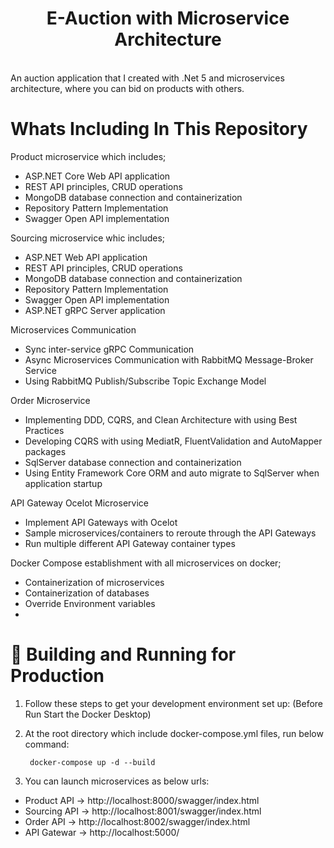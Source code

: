 # <div align="center">E-Auction with Microservice Architecture</div>
</br>
An auction application that I created with .Net 5 and microservices architecture, where you can bid on products with others.

</br>

# Whats Including In This Repository

Product microservice which includes;
*  ASP.NET Core Web API application
*  REST API principles, CRUD operations
*  MongoDB database connection and containerization
*  Repository Pattern Implementation
*  Swagger Open API implementation

Sourcing microservice whic includes;
*  ASP.NET Web API application
*  REST API principles, CRUD operations
*  MongoDB database connection and containerization
*  Repository Pattern Implementation
*  Swagger Open API implementation
*  ASP.NET gRPC Server application

Microservices Communication
*  Sync inter-service gRPC Communication
*  Async Microservices Communication with RabbitMQ Message-Broker Service
*  Using RabbitMQ Publish/Subscribe Topic Exchange Model

Order Microservice
*  Implementing DDD, CQRS, and Clean Architecture with using Best Practices
*  Developing CQRS with using MediatR, FluentValidation and AutoMapper packages
*  SqlServer database connection and containerization
*  Using Entity Framework Core ORM and auto migrate to SqlServer when application startup

API Gateway Ocelot Microservice
*  Implement API Gateways with Ocelot
*  Sample microservices/containers to reroute through the API Gateways
*  Run multiple different API Gateway container types

Docker Compose establishment with all microservices on docker;
*  Containerization of microservices
*  Containerization of databases
*  Override Environment variables
*  
# 🚀 Building and Running for Production

1. Follow these steps to get your development environment set up: (Before Run Start the Docker Desktop)

2. At the root directory which include docker-compose.yml files, run below command:

        docker-compose up -d --build
        
3. You can launch microservices as below urls:

* Product API -> http://localhost:8000/swagger/index.html 
* Sourcing API -> http://localhost:8001/swagger/index.html 
* Order API -> http://localhost:8002/swagger/index.html 
* API Gatewar -> http://localhost:5000/
